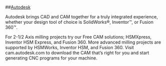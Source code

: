 ##[Autodesk](http://cam.autodesk.com/?promo=AIS411901)

Autodesk brings CAD and CAM together for a truly integrated experience, whether your design tool of choice is SolidWorks®, Inventor™, or Fusion 360™.
 
For 2-1/2 Axis milling projects try our Free CAM solutions; HSMXpress, Inventor HSM Express, and Fusion 360. More advanced milling projects are supported by HSMWorks, Inventor HSM, and Fusion 360.  Visit cam.autodesk.com  to download the CAM that’s right for you and start generating CNC programs for your machine.